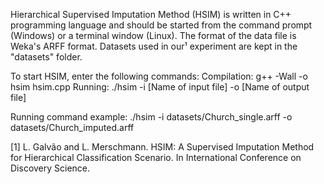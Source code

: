 Hierarchical Supervised Imputation Method (HSIM) is written in C++ programming language and should be started from the command prompt (Windows) or a terminal window (Linux).
The format of the data file is Weka's ARFF format. Datasets used in our¹ experiment are kept in the "datasets" folder.

To start HSIM, enter the following commands:
Compilation: g++ -Wall -o hsim hsim.cpp
Running: ./hsim -i [Name of input file] -o [Name of output file]

Running command example: ./hsim -i datasets/Church_single.arff -o datasets/Church_imputed.arff

[1] L. Galvão and L. Merschmann. HSIM: A Supervised Imputation Method for Hierarchical Classification Scenario. In International Conference on Discovery Science.
